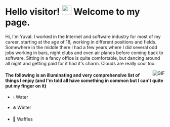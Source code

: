 # Hello visitor! <img src = "https://raw.githubusercontent.com/MartinHeinz/MartinHeinz/master/wave.gif" width = 30px> Welcome to my page.

Hi, I'm Yuval. I worked in the Internet and software industry for most of my career, starting at the age of 18, working in different positions and fields. Somewhere in the middle there I had a few years where I did several odd jobs working in bars, night clubs and even air planes before coming back to software. Sitting in a fancy office is quite comfortable, but dancing around all night and getting paid for it had it's charm. Clouds are really cool too.

<!--
#### I like optical illusions. Here's one:
![Cool optical illusion](./opticalillusion.gif)
-->

<!-- <img align="left" alt="GIF" src="./opticalillusion.gif" /> -->
<img align="right" alt="GIF" src="./opticalillusion.gif" />

#### The following is an illuminating and very comprehensive list of things I enjoy (and I'm told all have something in common but I can't quite put my finger on it)

- 💧 Water
  
- ❄️ Winter
  
- 🧇 Waffles



<!--
**yuvaliacob/yuvaliacob** is a ✨ _special_ ✨ repository because its `README.md` (this file) appears on your GitHub profile.

Here are some ideas to get you started:

- 🔭 I’m currently working on ...
- 🌱 I’m currently learning ...
- 👯 I’m looking to collaborate on ...
- 🤔 I’m looking for help with ...
- 💬 Ask me about ...
- 📫 How to reach me: ...
- 😄 Pronouns: ...
- ⚡ Fun fact: ...
-->
